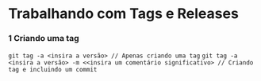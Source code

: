 # Trabalhando com Tags e Releases

### **1 Criando uma tag**

`git tag -a <insira a versão> // Apenas criando uma tag`
`git tag -a <insira a versão> -m <<insira um comentário significativo> // Criando tag e incluindo um commit`